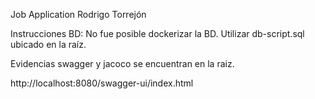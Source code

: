 Job Application Rodrigo Torrejón

Instrucciones BD:
No fue posible dockerizar la BD. Utilizar db-script.sql ubicado en la raíz.

Evidencias swagger y jacoco se encuentran en la raiz. 

http://localhost:8080/swagger-ui/index.html
